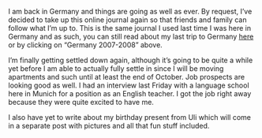 I am back in Germany and things are going as well as ever. By request, I’ve decided to take up this online journal again so that friends and family can follow what I’m up to. This is the same journal I used last time I was here in Germany and as such, you can still read about my last trip to Germany [here](http://alexgermany.wordpress.com/category/trip-2007-2008/) or by clicking on “Germany 2007-2008” above.

I’m finally getting settled down again, although it’s going to be quite a while yet before I am able to actually fully settle in since I will be moving apartments and such until at least the end of October. Job prospects are looking good as well. I had an interview last Friday with a language school here in Munich for a position as an English teacher. I got the job right away because they were quite excited to have me.

I also have yet to write about my birthday present from Uli which will come in a separate post with pictures and all that fun stuff included.